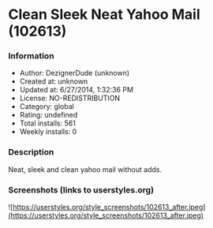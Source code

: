 # Clean Sleek Neat Yahoo Mail (102613)

### Information
- Author: DezignerDude (unknown)
- Created at: unknown
- Updated at: 6/27/2014, 1:32:36 PM
- License: NO-REDISTRIBUTION
- Category: global
- Rating: undefined
- Total installs: 561
- Weekly installs: 0


### Description
Neat, sleek and clean yahoo mail without adds.


### Screenshots (links to userstyles.org)
![https://userstyles.org/style_screenshots/102613_after.jpeg](https://userstyles.org/style_screenshots/102613_after.jpeg)


